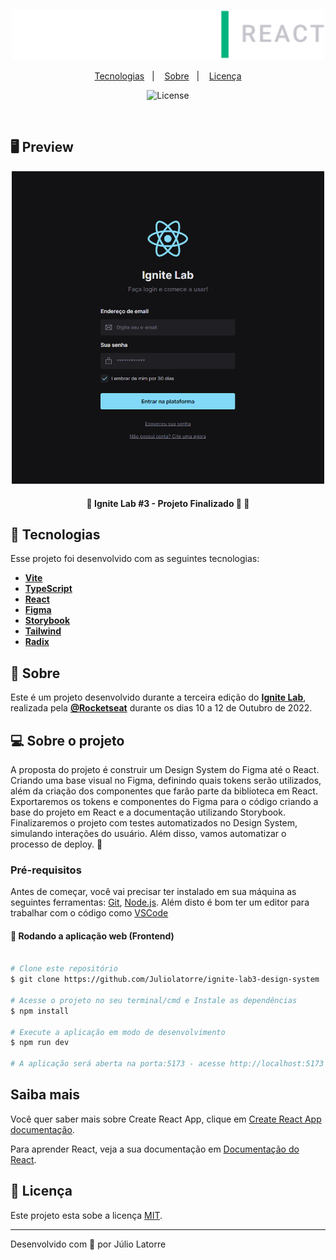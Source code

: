 <p align="center">
  <img src="./.github/assets/ignite-lab-react-logo.svg" width="500" >
</p>

<p align="center">
  <a href="#-Tecnologias">Tecnologias</a>&nbsp;&nbsp;&nbsp;|&nbsp;&nbsp;&nbsp;
  <a href="#-Sobre">Sobre</a>&nbsp;&nbsp;&nbsp;|&nbsp;&nbsp;&nbsp;
  <a href="#-Licença">Licença</a>
</p>

<p align="center">
  <img alt="License" src="https://img.shields.io/static/v1?label=license&message=MIT&color=8257E5&labelColor=000000">
</p>

<br>

## 🖥 Preview 

<p align="center">
  <img width="500" src="./.github/assets/ds-screenshot.png">
</p>


<h4 align="center"> 
	🚧 Ignite Lab #3 - Projeto Finalizado 🚀 🚧
</h4>

## 🚀 Tecnologias

Esse projeto foi desenvolvido com as seguintes tecnologias:
-   **[Vite](https://vitejs.dev/)**
-   **[TypeScript](https://www.typescriptlang.org/)**
-   **[React](https://reactjs.org)**
-   **[Figma](https://www.figma.com)**
-   **[Storybook](https://storybook.js.org/)** 
-   **[Tailwind](https://tailwindcss.com/)**
-   **[Radix](https://expressjs.com/en/resources/middleware/cors.html)**

## 📖 Sobre 

Este é um projeto desenvolvido durante a terceira edição do **[Ignite Lab](https://lp.rocketseat.com.br/inscricao/ignite-lab)**, realizada pela **[@Rocketseat](https://github.com/Rocketseat)** durante os dias 10 a 12 de Outubro de 2022.

## 💻 Sobre o projeto

A proposta do projeto é construir um Design System do Figma até o React. Criando uma base visual no Figma, definindo quais tokens serão utilizados, além da criação dos componentes que farão parte da biblioteca em React. 
Exportaremos os tokens e componentes do Figma para o código criando a base do projeto em React e a documentação utilizando Storybook.
Finalizaremos o projeto com testes automatizados no Design System, simulando interações do usuário. Além disso, vamos automatizar o processo de deploy. 🚀

### Pré-requisitos

Antes de começar, você vai precisar ter instalado em sua máquina as seguintes ferramentas:
[Git](https://git-scm.com), [Node.js](https://nodejs.org/en/). 
Além disto é bom ter um editor para trabalhar com o código como [VSCode](https://code.visualstudio.com/)

#### 🧭 Rodando a aplicação web (Frontend)

```bash

# Clone este repositório
$ git clone https://github.com/Juliolatorre/ignite-lab3-design-system

# Acesse o projeto no seu terminal/cmd e Instale as dependências
$ npm install

# Execute a aplicação em modo de desenvolvimento
$ npm run dev

# A aplicação será aberta na porta:5173 - acesse http://localhost:5173

```

## Saiba mais

Você quer saber mais sobre Create React App, clique em [Create React App documentação](https://facebook.github.io/create-react-app/docs/getting-started).

Para aprender React, veja a sua documentação em [Documentação do React](https://reactjs.org/).

## 📝 Licença

Este projeto esta sobe a licença [MIT](./LICENSE).

---

Desenvolvido com 💜 por Júlio Latorre